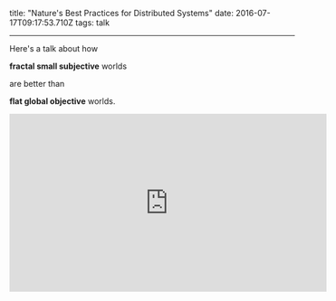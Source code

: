 title: "Nature's Best Practices for Distributed Systems"
date: 2016-07-17T09:17:53.710Z
tags: talk

---

Here's a talk about how

**fractal small subjective** worlds

are better than

**flat global objective** worlds.

<!-- more -->

<iframe
  width="560"
  height="315"
  src="https://www.youtube-nocookie.com/embed/EBM8RTlu6lU?si=nRm084DEqsleTAgf"
  title="YouTube video player"
  frameborder="0"
  allow="accelerometer; autoplay; clipboard-write; encrypted-media; gyroscope; picture-in-picture; web-share"
  allowfullscreen
></iframe>
